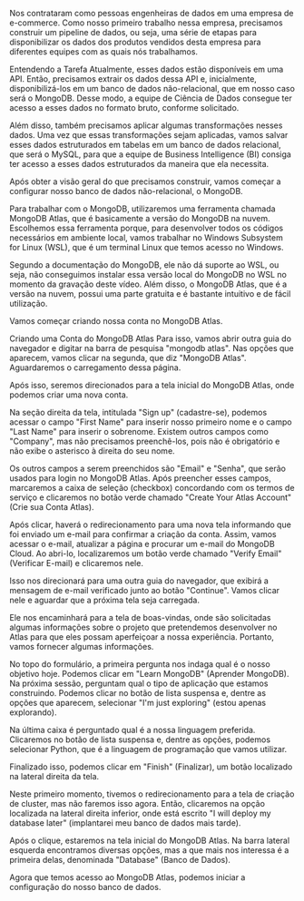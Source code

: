 Nos contrataram como pessoas engenheiras de dados em uma empresa de e-commerce. Como nosso primeiro trabalho nessa empresa, precisamos construir um pipeline de dados, ou seja, uma série de etapas para disponibilizar os dados dos produtos vendidos desta empresa para diferentes equipes com as quais nós trabalhamos.

Entendendo a Tarefa
Atualmente, esses dados estão disponíveis em uma API. Então, precisamos extrair os dados dessa API e, inicialmente, disponibilizá-los em um banco de dados não-relacional, que em nosso caso será o MongoDB. Desse modo, a equipe de Ciência de Dados consegue ter acesso a esses dados no formato bruto, conforme solicitado.

Além disso, também precisamos aplicar algumas transformações nesses dados. Uma vez que essas transformações sejam aplicadas, vamos salvar esses dados estruturados em tabelas em um banco de dados relacional, que será o MySQL, para que a equipe de Business Intelligence (BI) consiga ter acesso a esses dados estruturados da maneira que ela necessita.

Após obter a visão geral do que precisamos construir, vamos começar a configurar nosso banco de dados não-relacional, o MongoDB.

Para trabalhar com o MongoDB, utilizaremos uma ferramenta chamada MongoDB Atlas, que é basicamente a versão do MongoDB na nuvem. Escolhemos essa ferramenta porque, para desenvolver todos os códigos necessários em ambiente local, vamos trabalhar no Windows Subsystem for Linux (WSL), que é um terminal Linux que temos acesso no Windows.

Segundo a documentação do MongoDB, ele não dá suporte ao WSL, ou seja, não conseguimos instalar essa versão local do MongoDB no WSL no momento da gravação deste vídeo. Além disso, o MongoDB Atlas, que é a versão na nuvem, possui uma parte gratuita e é bastante intuitivo e de fácil utilização.

Vamos começar criando nossa conta no MongoDB Atlas.

Criando uma Conta do MongoDB Atlas
Para isso, vamos abrir outra guia do navegador e digitar na barra de pesquisa "mongodb atlas". Nas opções que aparecem, vamos clicar na segunda, que diz "MongoDB Atlas". Aguardaremos o carregamento dessa página.

Após isso, seremos direcionados para a tela inicial do MongoDB Atlas, onde podemos criar uma nova conta.

Na seção direita da tela, intitulada "Sign up" (cadastre-se), podemos acessar o campo "First Name" para inserir nosso primeiro nome e o campo "Last Name" para inserir o sobrenome. Existem outros campos como "Company", mas não precisamos preenchê-los, pois não é obrigatório e não exibe o asterisco à direita do seu nome.

Os outros campos a serem preenchidos são "Email" e "Senha", que serão usados para login no MongoDB Atlas. Após preencher esses campos, marcaremos a caixa de seleção (checkbox) concordando com os termos de serviço e clicaremos no botão verde chamado "Create Your Atlas Account" (Crie sua Conta Atlas).

Após clicar, haverá o redirecionamento para uma nova tela informando que foi enviado um e-mail para confirmar a criação da conta. Assim, vamos acessar o e-mail, atualizar a página e procurar um e-mail do MongoDB Cloud. Ao abri-lo, localizaremos um botão verde chamado "Verify Email" (Verificar E-mail) e clicaremos nele.

Isso nos direcionará para uma outra guia do navegador, que exibirá a mensagem de e-mail verificado junto ao botão "Continue". Vamos clicar nele e aguardar que a próxima tela seja carregada.

Ele nos encaminhará para a tela de boas-vindas, onde são solicitadas algumas informações sobre o projeto que pretendemos desenvolver no Atlas para que eles possam aperfeiçoar a nossa experiência. Portanto, vamos fornecer algumas informações.

No topo do formulário, a primeira pergunta nos indaga qual é o nosso objetivo hoje. Podemos clicar em "Learn MongoDB" (Aprender MongoDB). Na próxima sessão, perguntam qual o tipo de aplicação que estamos construindo. Podemos clicar no botão de lista suspensa e, dentre as opções que aparecem, selecionar "I'm just exploring" (estou apenas explorando).

Na última caixa é perguntado qual é a nossa linguagem preferida. Clicaremos no botão de lista suspensa e, dentre as opções, podemos selecionar Python, que é a linguagem de programação que vamos utilizar.

Finalizado isso, podemos clicar em "Finish" (Finalizar), um botão localizado na lateral direita da tela.

Neste primeiro momento, tivemos o redirecionamento para a tela de criação de cluster, mas não faremos isso agora. Então, clicaremos na opção localizada na lateral direita inferior, onde está escrito "I will deploy my database later" (implantarei meu banco de dados mais tarde).

Após o clique, estaremos na tela inicial do MongoDB Atlas. Na barra lateral esquerda encontramos diversas opções, mas a que mais nos interessa é a primeira delas, denominada "Database" (Banco de Dados).

Agora que temos acesso ao MongoDB Atlas, podemos iniciar a configuração do nosso banco de dados.

